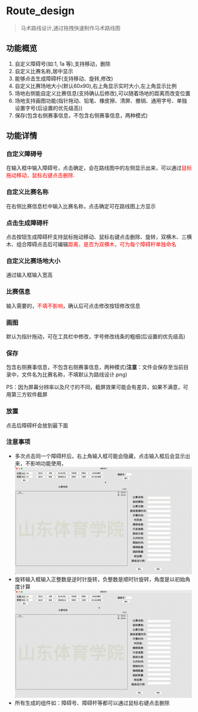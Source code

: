 # Route_design
> 马术路线设计,通过拖拽快速制作马术路线图
## 功能概览
1. 自定义障碍号(如:1, 1a 等),支持移动，删除
2. 自定义比赛名称,居中显示
3. 能够点击生成障碍杆(支持移动、旋转,修改)
4. 自定义比赛场地大小(默认60x90),右上角显示实时大小,左上角显示比例
5. 场地右侧能自定义比赛信息(支持确认后修改),可以随着场地的距离而改变位置
6. 场地支持画图功能(指针拖动、铅笔、橡皮擦、清屏、撤销、通用字号、单独设置字号(后设置的优先级高))
7. 保存(包含右侧赛事信息，不包含右侧赛事信息，两种模式)

## 功能详情
### 自定义障碍号
在输入框中输入障碍号，点击确定，会在路线图中的左侧显示出来，可以通过<span style="color:red">鼠标拖动移动，鼠标右键点击删除.</span>
### 自定义比赛名称
在右侧比赛信息栏中输入比赛名称，点击确定可在路线图上方显示
### 点击生成障碍杆
点击按钮生成障碍杆支持鼠标拖动移动、鼠标右键点击删除、旋转，双横木、三横木、组合障碍点击后可编辑<span style="color:red">距离、是否为双横木，可为每个障碍杆单独命名</span>
### 自定义比赛场地大小
通过输入框输入宽高
### 比赛信息
输入需要的，<span style="color:red">不填不影响</span>，确认后可点击修改按钮修改信息
### 画图
默认为指针拖动，可在工具栏中修改，字号修改线条的粗细(后设置的优先级高)
### 保存
包含右侧赛事信息，不包含右侧赛事信息，两种模式(**注意**：文件会保存至当前目录中，文件名为比赛名称，不填默认为路线设计.png)

PS：因为屏幕分辨率以及尺寸的不同，截屏效果可能会有差异，如果不满意，可用第三方软件截屏
### 放置
点击后障碍杆会放到最下面
### 注意事项
- 多次点击同一个障碍杆后，右上角输入框可能会隐藏，点击输入框后会显示出来，不影响功能使用，
![](./readme_img/disappear.gif)
- 旋转输入框输入正整数是逆时针旋转，负整数是顺时针旋转，角度是以初始角度计算
![](./readme_img/rotate.gif)
- 所有生成的组件如：障碍号、障碍杆等都可以通过鼠标右键点击删除